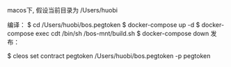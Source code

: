 macos下, 假设当前目录为
/Users/huobi

编译：
$ cd /Users/huobi/bos.pegtoken
$ docker-compose up -d
$ docker-compose exec cdt /bin/sh /bos-mnt/build.sh
$ docker-compose down
发布：

$ cleos set contract pegtoken /Users/huobi/bos.pegtoken -p pegtoken

